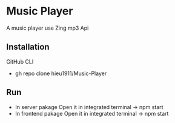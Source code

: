 # Music Player

A music player use Zing mp3 Api

## Installation
GitHub CLI
* gh repo clone hieu1911/Music-Player

## Run
* In server pakage Open it in integrated terminal -> npm start
* In frontend pakage Open it in integrated terminal -> npm start